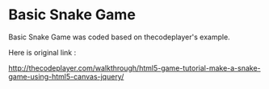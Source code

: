 Basic Snake Game
================

Basic Snake Game was coded based on thecodeplayer's example.

Here is original link : 

http://thecodeplayer.com/walkthrough/html5-game-tutorial-make-a-snake-game-using-html5-canvas-jquery/

